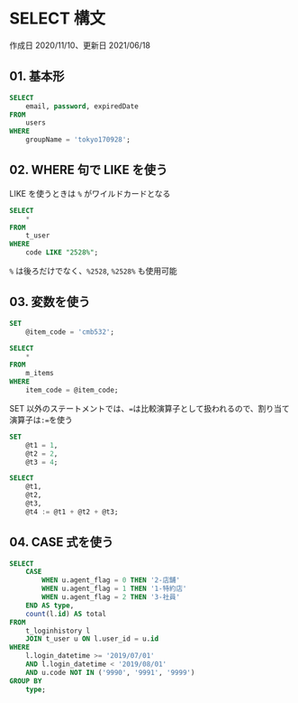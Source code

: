 # SELECT 構文

作成日 2020/11/10、更新日 2021/06/18

## 01. 基本形

```sql
SELECT
    email, password, expiredDate
FROM
    users
WHERE
    groupName = 'tokyo170928';
```

## 02. WHERE 句で LIKE を使う

LIKE を使うときは `%` がワイルドカードとなる

```sql
SELECT
    *
FROM
    t_user
WHERE
    code LIKE "2528%";
```

`%` は後ろだけでなく、`%2528`, `%2528%` も使用可能

## 03. 変数を使う

```sql
SET
    @item_code = 'cmb532';

SELECT
    *
FROM
    m_items
WHERE
    item_code = @item_code;
```

SET 以外のステートメントでは、`=`は比較演算子として扱われるので、割り当て演算子は`:=`を使う

```sql
SET
    @t1 = 1,
    @t2 = 2,
    @t3 = 4;

SELECT
    @t1,
    @t2,
    @t3,
    @t4 := @t1 + @t2 + @t3;
```

## 04. CASE 式を使う

```sql
SELECT
    CASE
        WHEN u.agent_flag = 0 THEN '2-店舗'
        WHEN u.agent_flag = 1 THEN '1-特約店'
        WHEN u.agent_flag = 2 THEN '3-社員'
    END AS type,
    count(l.id) AS total
FROM
    t_loginhistory l
    JOIN t_user u ON l.user_id = u.id
WHERE
    l.login_datetime >= '2019/07/01'
    AND l.login_datetime < '2019/08/01'
    AND u.code NOT IN ('9990', '9991', '9999')
GROUP BY
    type;
```

